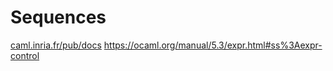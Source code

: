 # Sequences

[caml.inria.fr/pub/docs](https://caml.inria.fr/pub/docs/tutorial-camlp4/tutorial005.html#toc35) 
https://ocaml.org/manual/5.3/expr.html#ss%3Aexpr-control
